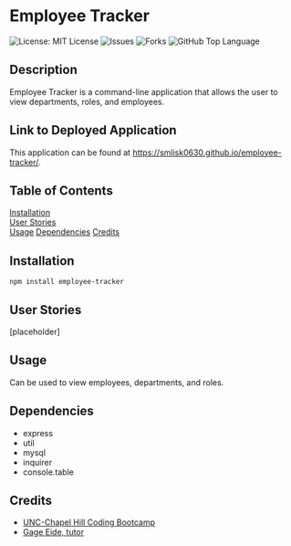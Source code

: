 # Employee Tracker
![License: MIT License](https://img.shields.io/badge/License-MIT-blue.svg)
![Issues](https://img.shields.io/github/issues/smlisk0630/employee-tracker)
![Forks](https://img.shields.io/github/forks/smlisk0630/employee-tracker)
![GitHub Top Language](https://img.shields.io/github/languages/top/smlisk0630/employee-tracker)
## Description
Employee Tracker is a command-line application that allows the user to view departments, roles, and employees.
## Link to Deployed Application
This application can be found at https://smlisk0630.github.io/employee-tracker/.
## Table of Contents
[Installation](https://smlisk0630.github.io/employee-tracker#installation)  
[User Stories](https://smlisk0630.github.io/employee-tracker#stories)  
[Usage](https://smlisk0630.github.io/employee-tracker#usage)
[Dependencies](https://smlisk0630.github.io/employee-tracker#dependencies)
[Credits](https://smlisk0630.github.io/employee-tracker#credits)   
## Installation
```
npm install employee-tracker
```
## User Stories
[placeholder]
## Usage
Can be used to view employees, departments, and roles.
## Dependencies
- express
- util
- mysql
- inquirer
- console.table
## Credits
- [UNC-Chapel Hill Coding Bootcamp](https://bootcamp.unc.edu/)
- [Gage Eide, tutor](https://github.com/gage117)
